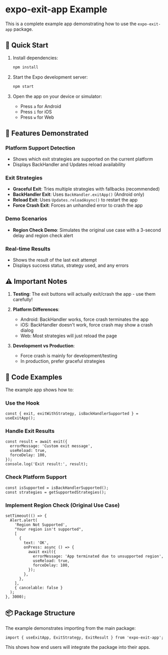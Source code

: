 # expo-exit-app Example

This is a complete example app demonstrating how to use the `expo-exit-app` package.

## 🚀 Quick Start

1. Install dependencies:
   ```bash
   npm install
   ```

2. Start the Expo development server:
   ```bash
   npm start
   ```

3. Open the app on your device or simulator:
   - Press `a` for Android
   - Press `i` for iOS
   - Press `w` for Web

## 📱 Features Demonstrated

### Platform Support Detection
- Shows which exit strategies are supported on the current platform
- Displays BackHandler and Updates reload availability

### Exit Strategies
- **Graceful Exit**: Tries multiple strategies with fallbacks (recommended)
- **BackHandler Exit**: Uses `BackHandler.exitApp()` (Android only)
- **Reload Exit**: Uses `Updates.reloadAsync()` to restart the app
- **Force Crash Exit**: Forces an unhandled error to crash the app

### Demo Scenarios
- **Region Check Demo**: Simulates the original use case with a 3-second delay and region check alert

### Real-time Results
- Shows the result of the last exit attempt
- Displays success status, strategy used, and any errors

## ⚠️ Important Notes

1. **Testing**: The exit buttons will actually exit/crash the app - use them carefully!

2. **Platform Differences**:
   - Android: BackHandler works, force crash terminates the app
   - iOS: BackHandler doesn't work, force crash may show a crash dialog
   - Web: Most strategies will just reload the page

3. **Development vs Production**:
   - Force crash is mainly for development/testing
   - In production, prefer graceful strategies

## 🔧 Code Examples

The example app shows how to:

### Use the Hook
```tsx
const { exit, exitWithStrategy, isBackHandlerSupported } = useExitApp();
```

### Handle Exit Results
```tsx
const result = await exit({
  errorMessage: 'Custom exit message',
  useReload: true,
  forceDelay: 100,
});
console.log('Exit result:', result);
```

### Check Platform Support
```tsx
const isSupported = isBackHandlerSupported();
const strategies = getSupportedStrategies();
```

### Implement Region Check (Original Use Case)
```tsx
setTimeout(() => {
  Alert.alert(
    'Region Not Supported',
    "Your region isn't supported",
    [
      {
        text: 'OK',
        onPress: async () => {
          await exit({
            errorMessage: 'App terminated due to unsupported region',
            useReload: true,
            forceDelay: 100,
          });
        },
      },
    ],
    { cancelable: false }
  );
}, 3000);
```

## 📦 Package Structure

The example demonstrates importing from the main package:

```tsx
import { useExitApp, ExitStrategy, ExitResult } from 'expo-exit-app';
```

This shows how end users will integrate the package into their apps.

